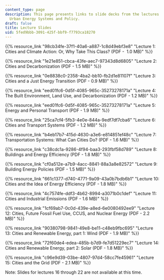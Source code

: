 ```yaml
---
content_type: page
description: This page presents links to slide decks from the lectures for 11.165
  Urban Energy Systems and Policy.
draft: false
title: Lecture Slides
uid: 5fed9bbb-3091-425f-bbf9-f7793ca18270
---
```

{{% resource_link "98cb34fe-37f1-40a6-a887-1c8d49ebf3e8" "Lecture 1: Cities and Climate Action: Or, Why Take This Class? (PDF -  1.0 MB)" %}}

{{% resource_link "1e21e851-cbca-43fe-aec7-97343d8d6805" "Lecture 2: Cities and Decarbonization (PDF - 1.5 MB)" %}}

{{% resource_link "0e8838c0-2358-4ba2-bb10-fb2d1e81107f" "Lecture 3: Cities and a Just Energy Transition (PDF - 0.9 MB)" %}}

{{% resource_link "eed01fc6-0d5f-4085-965c-35273278171a" "Lecture 4: The Built Environment, Land Use, and Decarbonization (PDF - 1.2 MB)" %}}

{{% resource_link "eed01fc6-0d5f-4085-965c-35273278171a" "Lecture 5: Energy and Personal Transport (PDF - 1.9 MB)" %}}

{{% resource_link "25ca7cf4-5fb3-4e0e-844a-9edf7df7cba6" "Lecture 6: Cities and Transport Systems (PDF - 1.2 MB)" %}}

{{% resource_link "b4eb17b7-415d-4630-a3e6-e814851ef48c" "Lecture 7: Transportation Systems: What Can Cities Do? (PDF - 1.6 MB)" %}}

{{% resource_link "c38cdc1a-9286-4f94-baa3-293fbf58d789" "Lecture 8: Buildings and Energy Efficiency (PDF - 1.8 MB)" %}}

{{% resource_link "cf0a512e-a7b9-4acc-8841-88a3a8e82572" "Lecture 9: Building Energy Policies (PDF - 1.5 MB)" %}}

{{% resource_link "661c1377-d740-4771-9a09-43a0b7bdb6b1" "Lecture 10: Cities and the Idea of Energy Efficiency (PDF - 1.8 MB)" %}}

{{% resource_link "4c7574fe-ddf3-4b62-8994-a3071b0c1def" "Lecture 11: Cities and Industrial Emissions (PDF - 1.6 MB)" %}}

{{% resource_link "1cf69ab7-0c0d-439e-a8ed-6e0080492ee9" "Lecture 12: Cities, Future Fossil Fuel Use, CCUS, and Nuclear Energy (PDF - 2.2 MB)" %}}

{{% resource_link "90380798-9841-49e8-be11-c48eb9fbc695" "Lecture 13: Cities and Renewable Energy, part 1: Wind (PDF - 1.9 MB)" %}}

{{% resource_link "72f60de4-edea-485b-b7d9-fe7d51229ec7" "Lecture 14: Cities and Renewable Energy, part 2: Solar (PDF - 1.8 MB)" %}}

{{% resource_link "c96e9d39-03be-4807-97d4-58cc7fe45961" "Lecture 15: Cities and the Grid (PDF - 2.1 MB)" %}}

Note: Slides for lectures 16 through 22 are not available at this time.